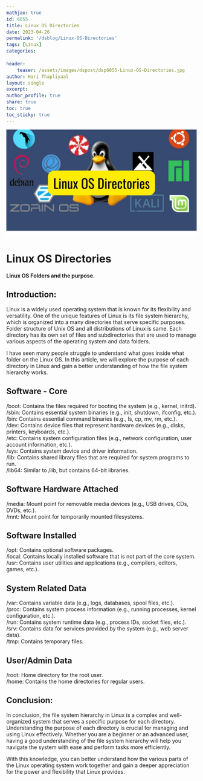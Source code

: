 ```yaml
---    
mathjax: true    
id: 6055    
title: Linux OS Directories     
date: 2023-04-26    
permalink: '/dsblog/Linux-OS-Directories'    
tags: [Linux]     
categories:     
    
header:    
    teaser: /assets/images/dspost/dsp6055-Linux-OS-Directories.jpg    
author: Hari Thapliyaal       
layout: single       
excerpt:       
author_profile: true       
share: true       
toc: true       
toc_sticky: true     
---    
```

    
![title](/assets/images/dspost/dsp6055-Linux-OS-Directories.jpg)    
    
    
# Linux OS Directories    
    
**Linux OS Folders and the purpose.**    
    
## Introduction:    
    
Linux is a widely used operating system that is known for its flexibility and versatility. One of the unique features of Linux is its file system hierarchy, which is organized into a many directories that serve specific purposes. Folder structure of Unix OS and all distributions of Linux is same. Each directory has its own set of files and subdirectories that are used to manage various aspects of the operating system and data folders.    
    
I have seen many people struggle to understand what goes inside what folder on the Linux OS. In this article, we will explore the purpose of each directory in Linux and gain a better understanding of how the file system hierarchy works.    
    
    
## Software - Core    
/boot: Contains the files required for booting the system (e.g., kernel, initrd).    
/sbin: Contains essential system binaries (e.g., init, shutdown, ifconfig, etc.).    
/bin: Contains essential command binaries (e.g., ls, cp, mv, rm, etc.).    
/dev: Contains device files that represent hardware devices (e.g., disks, printers, keyboards, etc.).    
/etc: Contains system configuration files (e.g., network configuration, user account information, etc.).    
/sys: Contains system device and driver information.    
/lib: Contains shared library files that are required for system programs to run.    
/lib64: Similar to /lib, but contains 64-bit libraries.    
    
## Software Hardware Attached    
/media: Mount point for removable media devices (e.g., USB drives, CDs, DVDs, etc.).    
/mnt: Mount point for temporarily mounted filesystems.    
    
## Software Installed    
/opt: Contains optional software packages.    
/local: Contains locally installed software that is not part of the core system.    
/usr: Contains user utilities and applications (e.g., compilers, editors, games, etc.).    
    
## System Related Data    
/var: Contains variable data (e.g., logs, databases, spool files, etc.).    
/proc: Contains system process information (e.g., running processes, kernel configuration, etc.).    
/run: Contains system runtime data (e.g., process IDs, socket files, etc.).    
/srv: Contains data for services provided by the system (e.g., web server data).    
/tmp: Contains temporary files.    
    
## User/Admin Data     
/root: Home directory for the root user.    
/home: Contains the home directories for regular users.    
    
## Conclusion:    
    
In conclusion, the file system hierarchy in Linux is a complex and well-organized system that serves a specific purpose for each directory. Understanding the purpose of each directory is crucial for managing and using Linux effectively. Whether you are a beginner or an advanced user, having a good understanding of the file system hierarchy will help you navigate the system with ease and perform tasks more efficiently.    
    
With this knowledge, you can better understand how the various parts of the Linux operating system work together and gain a deeper appreciation for the power and flexibility that Linux provides.    
